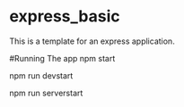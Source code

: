 # express_basic
This is a template for an express application.

#Running The app
npm start

npm run devstart

npm run serverstart
